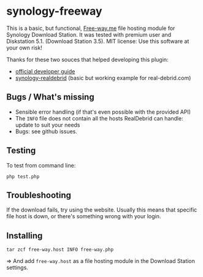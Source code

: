 # synology-freeway

This is a basic, but functional, [Free-way.me](http://www.free-way.me) file hosting module for Synology Download Station. It was tested with premium user and Diskstation 5.1. (Download Station 3.5). MIT license: Use this software at your own risk! 

Thanks for these two souces that helped developing this plugin:
* [official developer guide](http://ukdl.synology.com/download/Document/DeveloperGuide/Developer_Guide_to_File_Hosting_Module.pdf)
* [synology-realdebrid](https://github.com/robinwit/synology-realdebrid) (basic but working example for real-debrid.com)

## Bugs / What's missing

* Sensible error handling (if that's even possible with the provided API)
* The `INFO` file does not contain all the hosts RealDebrid can handle: update to suit your needs
* Bugs: see github issues. 

## Testing

To test from command line:
```
php test.php
```

## Troubleshooting

If the download fails, try using the website. Usually this means that specific file host is down, or there's something wrong with your login.

## Installing

```
tar zcf free-way.host INFO free-way.php
```
=> And add `free-way.host` as a file hosting module in the Download Station settings.
